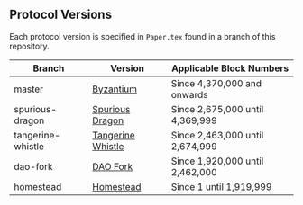 ## Protocol Versions

Each protocol version is specified in `Paper.tex` found in a branch of this repository.

| Branch            | Version                                                                           | Applicable Block Numbers        |
|-------------------|-----------------------------------------------------------------------------------|---------------------------------|
| master            | [Byzantium](https://github.com/ethereum/EIPs/blob/master/EIPS/eip-609.md)         | Since 4,370,000 and onwards     |
| spurious-dragon   | [Spurious Dragon](https://github.com/ethereum/EIPs/blob/master/EIPS/eip-607.md)   | Since 2,675,000 until 4,369,999 |
| tangerine-whistle | [Tangerine Whistle](https://github.com/ethereum/EIPs/blob/master/EIPS/eip-608.md) | Since 2,463,000 until 2,674,999 |
| dao-fork          | [DAO Fork](https://github.com/ethereum/EIPs/blob/master/EIPS/eip-779.md)          | Since 1,920,000 until 2,462,000 |
| homestead         | [Homestead](https://github.com/ethereum/EIPs/blob/master/EIPS/eip-606.md)         | Since 1 until 1,919,999         |
